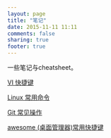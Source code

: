 ```yaml
---
layout: page
title: "笔记"
date: 2015-11-11 11:11
comments: false
sharing: true
footer: true
---
```

一些笔记与cheatsheet。

[VI 快捷键](/note/vi.html)

[Linux 常用命令](/note/linux.html)

[Git 常见操作](/note/git.html)

[awesome (桌面管理器)常用快捷键](/note/awesome.html)
